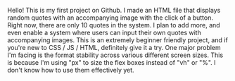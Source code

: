 Hello! This is my first project on Github. I made an HTML file that displays random quotes with an accompanying image with the click of a button.
Right now, there are only 10 quotes in the system. I plan to add more, and even enable a system where users can input their own quotes with accompanying images.
This is an extremely beginner friendly project, and if you're new to CSS / JS / HTML, definitely give it a try.
One major problem I'm facing is the format stability across various different screen sizes. This is because I'm using "px" to size the flex boxes instead of "vh" or "%". I don't know how to use them effectively yet.
